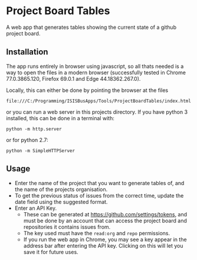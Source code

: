 # Project Board Tables

A web app that generates tables showing the current state of a github project board.

## Installation

The app runs entirely in browser using javascript, so all thats needed is a way to open the files in a modern browser (successfully tested in Chrome 77.0.3865.120, Firefox 69.0.1 and Edge 44.18362.267.0).

Locally, this can either be done by pointing the browser at the files
```
file:///C:/Programming/ISISBusApps/Tools/ProjectBoardTables/index.html
```
or you can run a web server in this projects directory. If you have python 3 installed, this can be done in a terminal with:
```
python -m http.server
```
or for python 2.7:
```
python -m SimpleHTTPServer
```

## Usage

- Enter the name of the project that you want to generate tables of, and the name of the projects organisation.
- To get the previous status of issues from the correct time, update the date field using the suggested format.
- Enter an API Key.
  - These can be generated at https://github.com/settings/tokens, and must be done by an account that can access the project board and repositories it contains issues from.
  - The key used must have the `read:org` and `repo` permissions.
  - If you run the web app in Chrome, you may see a key appear in the address bar after entering the API key. Clicking on this will let you save it for future uses.
